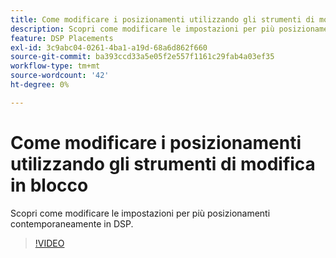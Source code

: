 ```yaml
---
title: Come modificare i posizionamenti utilizzando gli strumenti di modifica in blocco per DSP
description: Scopri come modificare le impostazioni per più posizionamenti contemporaneamente.
feature: DSP Placements
exl-id: 3c9abc04-0261-4ba1-a19d-68a6d862f660
source-git-commit: ba393ccd33a5e05f2e557f1161c29fab4a03ef35
workflow-type: tm+mt
source-wordcount: '42'
ht-degree: 0%

---
```


# Come modificare i posizionamenti utilizzando gli strumenti di modifica in blocco

Scopri come modificare le impostazioni per più posizionamenti contemporaneamente in DSP.

>[!VIDEO](https://video.tv.adobe.com/v/3412410?captions=ita)

